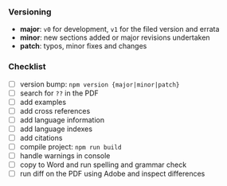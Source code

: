 ### Versioning
- **major**: `v0` for development, `v1` for the filed version and errata
- **minor**: new sections added or major revisions undertaken
- **patch**: typos, minor fixes and changes

### Checklist
- [ ] version bump: `npm version {major|minor|patch}`
- [ ] search for `??` in the PDF
- [ ] add examples
- [ ] add cross references
- [ ] add language information
- [ ] add language indexes
- [ ] add citations
- [ ] compile project: `npm run build`
- [ ] handle warnings in console
- [ ] copy to Word and run spelling and grammar check
- [ ] run diff on the PDF using Adobe and inspect differences
